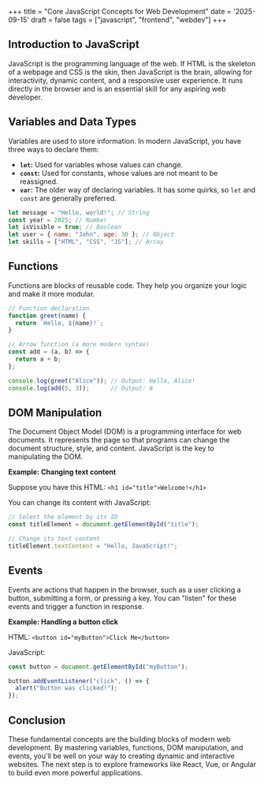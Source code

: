 +++
title = "Core JavaScript Concepts for Web Development"
date = '2025-09-15'
draft = false
tags = ["javascript", "frontend", "webdev"]
+++

## Introduction to JavaScript

JavaScript is the programming language of the web. If HTML is the skeleton of a webpage and CSS is the skin, then JavaScript is the brain, allowing for interactivity, dynamic content, and a responsive user experience. It runs directly in the browser and is an essential skill for any aspiring web developer.

## Variables and Data Types

Variables are used to store information. In modern JavaScript, you have three ways to declare them:

- **`let`:** Used for variables whose values can change.
- **`const`:** Used for constants, whose values are not meant to be reassigned.
- **`var`:** The older way of declaring variables. It has some quirks, so `let` and `const` are generally preferred.

```javascript
let message = "Hello, world!"; // String
const year = 2025; // Number
let isVisible = true; // Boolean
let user = { name: "John", age: 30 }; // Object
let skills = ["HTML", "CSS", "JS"]; // Array
```

## Functions

Functions are blocks of reusable code. They help you organize your logic and make it more modular.

```javascript
// Function declaration
function greet(name) {
  return `Hello, ${name}!`;
}

// Arrow function (a more modern syntax)
const add = (a, b) => {
  return a + b;
};

console.log(greet("Alice")); // Output: Hello, Alice!
console.log(add(5, 3));      // Output: 8
```

## DOM Manipulation

The Document Object Model (DOM) is a programming interface for web documents. It represents the page so that programs can change the document structure, style, and content. JavaScript is the key to manipulating the DOM.

**Example: Changing text content**

Suppose you have this HTML:
`<h1 id="title">Welcome!</h1>`

You can change its content with JavaScript:

```javascript
// Select the element by its ID
const titleElement = document.getElementById("title");

// Change its text content
titleElement.textContent = "Hello, JavaScript!";
```

## Events

Events are actions that happen in the browser, such as a user clicking a button, submitting a form, or pressing a key. You can "listen" for these events and trigger a function in response.

**Example: Handling a button click**

HTML:
`<button id="myButton">Click Me</button>`

JavaScript:
```javascript
const button = document.getElementById("myButton");

button.addEventListener("click", () => {
  alert("Button was clicked!");
});
```

## Conclusion

These fundamental concepts are the building blocks of modern web development. By mastering variables, functions, DOM manipulation, and events, you'll be well on your way to creating dynamic and interactive websites. The next step is to explore frameworks like React, Vue, or Angular to build even more powerful applications.
